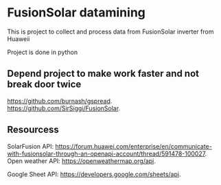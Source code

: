 # FusionSolar datamining

This is project to collect and process data from FusionSolar inverter from Huaweii

Project is done in python

## Depend project to make work faster and not break door twice
https://github.com/burnash/gspread. 
https://github.com/SirSiggi/FusionSolar. 

## Resourcess
SolarFusion API: https://forum.huawei.com/enterprise/en/communicate-with-fusionsolar-through-an-openapi-account/thread/591478-100027. 
Open weather API: https://openweathermap.org/api. 
  
Google Sheet API: https://developers.google.com/sheets/api. 

